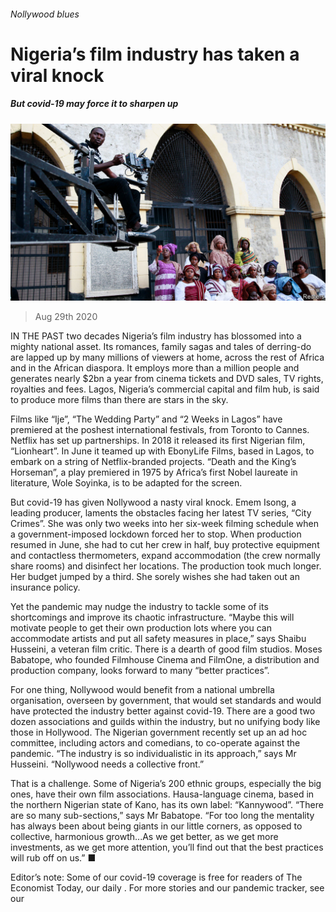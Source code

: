 ###### Nollywood blues

# Nigeria’s film industry has taken a viral knock 

##### But covid-19 may force it to sharpen up 

![image](images/20200829_MAP007_0.jpg) 

> Aug 29th 2020 

IN THE PAST two decades Nigeria’s film industry has blossomed into a mighty national asset. Its romances, family sagas and tales of derring-do are lapped up by many millions of viewers at home, across the rest of Africa and in the African diaspora. It employs more than a million people and generates nearly $2bn a year from cinema tickets and DVD sales, TV rights, royalties and fees. Lagos, Nigeria’s commercial capital and film hub, is said to produce more films than there are stars in the sky.

Films like “Ije”, “The Wedding Party” and “2 Weeks in Lagos” have premiered at the poshest international festivals, from Toronto to Cannes. Netflix has set up partnerships. In 2018 it released its first Nigerian film, “Lionheart”. In June it teamed up with EbonyLife Films, based in Lagos, to embark on a string of Netflix-branded projects. “Death and the King’s Horseman”, a play premiered in 1975 by Africa’s first Nobel laureate in literature, Wole Soyinka, is to be adapted for the screen.


But covid-19 has given Nollywood a nasty viral knock. Emem Isong, a leading producer, laments the obstacles facing her latest TV series, “City Crimes”. She was only two weeks into her six-week filming schedule when a government-imposed lockdown forced her to stop. When production resumed in June, she had to cut her crew in half, buy protective equipment and contactless thermometers, expand accommodation (the crew normally share rooms) and disinfect her locations. The production took much longer. Her budget jumped by a third. She sorely wishes she had taken out an insurance policy.

Yet the pandemic may nudge the industry to tackle some of its shortcomings and improve its chaotic infrastructure. “Maybe this will motivate people to get their own production lots where you can accommodate artists and put all safety measures in place,” says Shaibu Husseini, a veteran film critic. There is a dearth of good film studios. Moses Babatope, who founded Filmhouse Cinema and FilmOne, a distribution and production company, looks forward to many “better practices”.

For one thing, Nollywood would benefit from a national umbrella organisation, overseen by government, that would set standards and would have protected the industry better against covid-19. There are a good two dozen associations and guilds within the industry, but no unifying body like those in Hollywood. The Nigerian government recently set up an ad hoc committee, including actors and comedians, to co-operate against the pandemic. “The industry is so individualistic in its approach,” says Mr Husseini. “Nollywood needs a collective front.”

That is a challenge. Some of Nigeria’s 200 ethnic groups, especially the big ones, have their own film associations. Hausa-language cinema, based in the northern Nigerian state of Kano, has its own label: “Kannywood”. “There are so many sub-sections,” says Mr Babatope. “For too long the mentality has always been about being giants in our little corners, as opposed to collective, harmonious growth...As we get better, as we get more investments, as we get more attention, you’ll find out that the best practices will rub off on us.” ■

Editor’s note: Some of our covid-19 coverage is free for readers of The Economist Today, our daily . For more stories and our pandemic tracker, see our 

